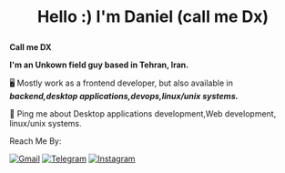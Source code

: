 
# <p align="center">Hello :) I'm Daniel (call me Dx)</p>

<div align="left">
	
**Call me DX**

**I'm an Unkown field guy based in Tehran, Iran.**
	
🖥️ Mostly work as a frontend developer, but also available in <br/>
	***backend,desktop applications,devops,linux/unix systems.***
	
🤙 Ping me about Desktop applications development,Web development, linux/unix systems.
</div>

Reach Me By:

[![Gmail](https://img.shields.io/badge/Gmail-D14836?style=for-the-badge&logo=gmail&logoColor=white)](mailto:danyalghlaby@gmail.com)
[![Telegram](https://img.shields.io/badge/Telegram-2CA5E0?style=for-the-badge&logo=telegram&logoColor=white)](https://t.me/danielcoderx)
[![Instagram](https://img.shields.io/badge/Instagram-%23E4405F.svg?style=for-the-badge&logo=Instagram&logoColor=white)](https://instagram.com/danielcoderx)
